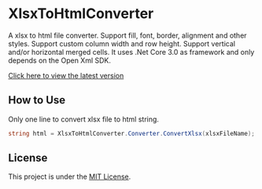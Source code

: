# XlsxToHtmlConverter

A xlsx to html file converter. Support fill, font, border, alignment and other styles. Support custom column width and row height. Support vertical and/or horizontal merged cells. It uses .Net Core 3.0 as framework and only depends on the Open Xml SDK.

[Click here to view the latest version](https://github.com/Jet20070731/XlsxToHtmlConverter/tree/1.0.3)

## How to Use

Only one line to convert xlsx file to html string.

```c#
string html = XlsxToHtmlConverter.Converter.ConvertXlsx(xlsxFileName);
```

## License

This project is under the [MIT License](https://github.com/Jet20070731/XlsxToHtmlConverter/blob/1.0.3/LICENSE.txt).
